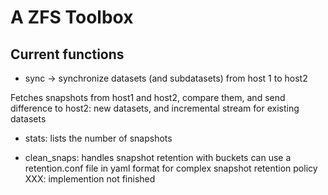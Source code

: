 A ZFS Toolbox
=============

Current functions
-----------------
* sync -> synchronize datasets (and subdatasets) from host 1 to host2

Fetches snapshots from host1 and host2, compare them, and send difference to host2: new datasets, and incremental stream
for existing datasets

* stats: lists the number of snapshots

* clean_snaps: handles snapshot retention with buckets
  can use a retention.conf file in yaml format for complex snapshot retention policy
  XXX: implemention not finished

